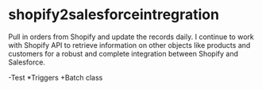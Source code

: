 # shopify2salesforceintregration

Pull in orders from Shopify and update the records daily. I continue to work with Shopify API to retrieve information on other objects like 
products and customers for a robust and complete integration between Shopify and Salesforce. 

-Test
*Triggers
+Batch class
